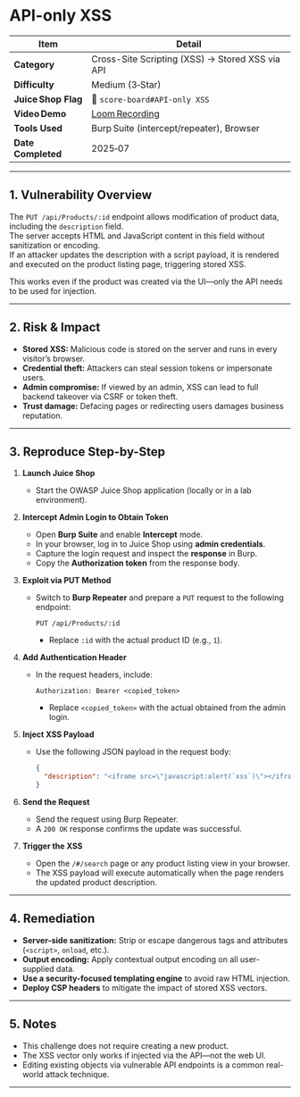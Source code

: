# API-only XSS 

| Item | Detail |
|------|--------|
| **Category** | Cross-Site Scripting (XSS) → Stored XSS via API |
| **Difficulty** | Medium (3‑Star) |
| **Juice Shop Flag** | 🎯 `score-board#API-only XSS` |
| **Video Demo** | [Loom Recording](https://www.loom.com/share/bc30952ee16a4076a4a5eb6b184616e1?sid=9e7a4c05-8dd3-4dcd-a6cb-75d3e9d1fe2c) |
| **Tools Used** | Burp Suite (intercept/repeater), Browser |
| **Date Completed** | 2025‑07 |

---

## 1. Vulnerability Overview
The `PUT /api/Products/:id` endpoint allows modification of product data, including the `description` field.  
The server accepts HTML and JavaScript content in this field without sanitization or encoding.  
If an attacker updates the description with a script payload, it is rendered and executed on the product listing page, triggering stored XSS.

This works even if the product was created via the UI—only the API needs to be used for injection.

---

## 2. Risk & Impact
* **Stored XSS:** Malicious code is stored on the server and runs in every visitor’s browser.
* **Credential theft:** Attackers can steal session tokens or impersonate users.
* **Admin compromise:** If viewed by an admin, XSS can lead to full backend takeover via CSRF or token theft.
* **Trust damage:** Defacing pages or redirecting users damages business reputation.

---

## 3. Reproduce Step-by-Step

1. **Launch Juice Shop**
   - Start the OWASP Juice Shop application (locally or in a lab environment).

2. **Intercept Admin Login to Obtain Token**
   - Open **Burp Suite** and enable **Intercept** mode.
   - In your browser, log in to Juice Shop using **admin credentials**.
   - Capture the login request and inspect the **response** in Burp.
   - Copy the **Authorization token** from the response body.

3. **Exploit via PUT Method**
   - Switch to **Burp Repeater** and prepare a `PUT` request to the following endpoint:
     ```
     PUT /api/Products/:id
     ```
     - Replace `:id` with the actual product ID (e.g., `1`).

4. **Add Authentication Header**
   - In the request headers, include:
     ```
     Authorization: Bearer <copied_token>
     ```
     - Replace `<copied_token>` with the actual obtained from the admin login.

5. **Inject XSS Payload**
   - Use the following JSON payload in the request body:
     ```json
     {
       "description": "<iframe src=\"javascript:alert(`xss`)\"></iframe>"
     }
     ```

6. **Send the Request**
   - Send the request using Burp Repeater.
   - A `200 OK` response confirms the update was successful.

7. **Trigger the XSS**
   - Open the `/#/search` page or any product listing view in your browser.
   - The XSS payload will execute automatically when the page renders the updated product description.
  
---

## 4. Remediation
* **Server-side sanitization:** Strip or escape dangerous tags and attributes (`<script>`, `onload`, etc.).
* **Output encoding:** Apply contextual output encoding on all user-supplied data.
* **Use a security-focused templating engine** to avoid raw HTML injection.
* **Deploy CSP headers** to mitigate the impact of stored XSS vectors.

---

## 5. Notes
* This challenge does not require creating a new product.
* The XSS vector only works if injected via the API—not the web UI.
* Editing existing objects via vulnerable API endpoints is a common real-world attack technique.

---
